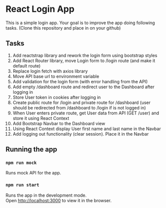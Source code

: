 # React Login App
This is a simple login app. Your goal is to improve the app doing following tasks. (Clone this repository and place in on your github)

## Tasks
1. Add reactstrap library and rework the login form using bootstrap styles
2. Add React Router library, move Login form to /login route (and make it default route)
3. Replace login fetch with axios library
4. Move API base url to environment variable
6. Add validation for the login form (with error handling from the API)
7. Add empty /dashboard route and redirect user to the Dashboard after logging in
8. Store User token in cookies after logging in
9. Create public route for /login and private route for /dashboard (user should be redirected from /dashboard to /login if is not logged in)
10. When User enters private route, get User data from API (GET /user) and store it using React Context
11. Add Bootstrap Navbar to the Dashboard view 
12. Using React Context display User first name and last name in the Navbar
13. Add logging out functionality (clear session). Place it in the Navbar

## Running the app
### `npm run mock`
Runs mock API for the app.
### `npm run start`

Runs the app in the development mode.\
Open [http://localhost:3000](http://localhost:3000) to view it in the browser.
